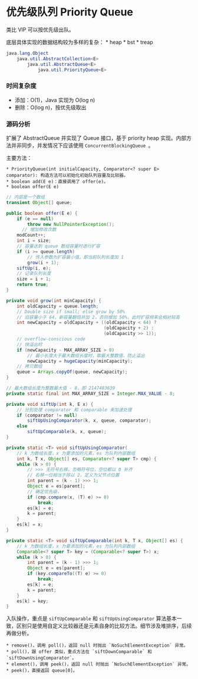 # 优先级队列 Priority Queue
类比 VIP 可以按优先级出队。

底层具体实现的数据结构较为多样的复杂：
	* heap
	* bst
	* treap

```java
java.lang.Object
	java.util.AbstractCollection<E>
		java.util.AbstractQueue<E>
			java.util.PriorityQueue<E>
```

### 时间复杂度
* 添加：O(1)，Java 实现为 O(log n)
* 删除：O(log n)，按优先级取出

### 源码分析
扩展了 AbstractQueue 并实现了 Queue 接口，基于 priority heap 实现。内部方法并非同步，并发情况下应该使用 `ConcurrentBlockingQueue `。

主要方法：

	* PriorityQueue(int initialCapacity, Comparator<? super E> comparator): 构造方法可以初始化初始队列容量及比较器。
	* boolean add(E e)：直接调用了 offer(e)。
	* boolean offer(E e)

```java
// 内部是一个数组
transient Object[] queue;

public boolean offer(E e) {
    if (e == null)
        throw new NullPointerException();
	  // 增加修改次数
    modCount++;
    int i = size;
    // 容量达到 queue 数组容量时进行扩容
    if (i >= queue.length)
        // 传入参数为扩容最小值，即当前队列长度加 1
        grow(i + 1);
    siftUp(i, e);
    // 记录队列长度
    size = i + 1;
    return true;
}

private void grow(int minCapacity) {
    int oldCapacity = queue.length;
    // Double size if small; else grow by 50%
    // 旧容量小于 64，新容量翻倍并加 2，否则增加 50%，此时扩容频率会相对较高
    int newCapacity = oldCapacity + ((oldCapacity < 64) ?
                                     (oldCapacity + 2) :
                                     (oldCapacity >> 1));
    // overflow-conscious code
    // 快溢出时
    if (newCapacity - MAX_ARRAY_SIZE > 0)
        // 最小长度大于最大数组长度时，取最大整数值，防止溢出
        newCapacity = hugeCapacity(minCapacity);
    // 拷贝数组
    queue = Arrays.copyOf(queue, newCapacity);
}

// 最大数组长度为整数最大值 - 8，即 2147483639
private static final int MAX_ARRAY_SIZE = Integer.MAX_VALUE - 8;

private void siftUp(int k, E x) {
    // 分别处理 comparator 和 comparable 来加速处理
    if (comparator != null)
        siftUpUsingComparator(k, x, queue, comparator);
    else
        siftUpComparable(k, x, queue);
}

private static <T> void siftUpUsingComparator(
    // k 为数组长度，x 为要添加的元素，es 为队列内部数组
    int k, T x, Object[] es, Comparator<? super T> cmp) {
    while (k > 0) {
        // >>> 无符号右移，忽略符号位，空位都以 0 补齐
        // 右移一位相当于除以 2，定义为父节点位置
        int parent = (k - 1) >>> 1;
        Object e = es[parent];
        // 确定优先级，
        if (cmp.compare(x, (T) e) >= 0)
            break;
        es[k] = e;
        k = parent;
    }
    es[k] = x;
}

private static <T> void siftUpComparable(int k, T x, Object[] es) {
    // k 为数组长度，x 为要添加的元素，es 为队列内部数组
    Comparable<? super T> key = (Comparable<? super T>) x;
    while (k > 0) {
        int parent = (k - 1) >>> 1;
        Object e = es[parent];
        if (key.compareTo((T) e) >= 0)
            break;
        es[k] = e;
        k = parent;
    }
    es[k] = key;
}
```

入队操作，重点是 `siftUpComparable` 和 `siftUpUsingComparator` 算法基本一致，区别只是使用自定义比较器还是元素自身的比较方法。细节涉及堆排序，后续再做分析。

	* remove()，调用 poll()，返回 null 时抛出 `NoSuchElementException` 异常。
	* poll()，跟 offer 类似，重点方法在 `siftDownComparable` 和 `siftDownUsingComparator`。
	* element()，调用 peek()，返回 null 时抛出 `NoSuchElementException` 异常。
	* peek()，直接返回 queue[0]。
